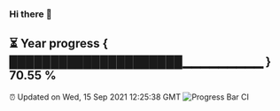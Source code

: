 ### Hi there 👋
⏳ Year progress { █████████████████████▁▁▁▁▁▁▁▁▁ } 70.55 %
---
⏰ Updated on Wed, 15 Sep 2021 12:25:38 GMT
![Progress Bar CI](https://github.com/liununu/liununu/workflows/Progress%20Bar%20CI/badge.svg)
